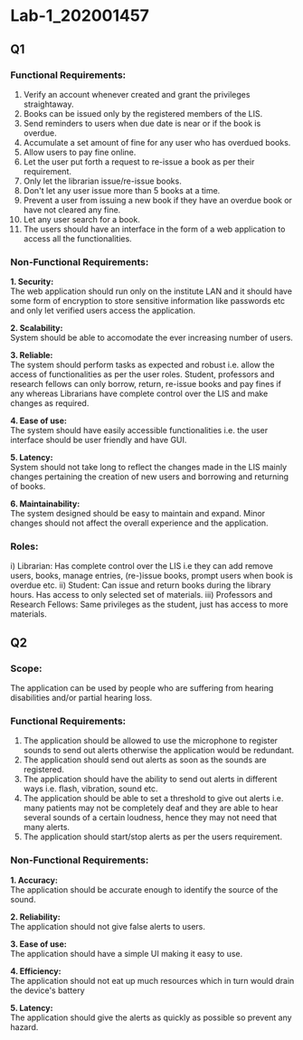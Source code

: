 # Lab-1_202001457

## Q1

### Functional Requirements:

1. Verify an account whenever created and grant the privileges straightaway.
2. Books can be issued only by the registered members of the LIS.
3. Send reminders to users when due date is near or if the book is overdue.
4. Accumulate a set amount of fine for any user who has overdued books.
5. Allow users to pay fine online.
6. Let the user put forth a request to re-issue a book as per their requirement.
7. Only let the librarian issue/re-issue books.
8. Don't let any user issue more than 5 books at a time.
9. Prevent a user from issuing a new book if they have an overdue book or have not cleared any fine.
10. Let any user search for a book.
11. The users should have an interface in the form of a web application to access all the functionalities.

### Non-Functional Requirements:

**1. Security:**  
The web application should run only on the institute LAN and it should have some form of encryption to store sensitive information like passwords etc and only let verified users access the application.

**2. Scalability:**  
System should be able to accomodate the ever increasing number of users.

**3. Reliable:**  
The system should perform tasks as expected and robust i.e. allow the access of functionalities as per the user roles. Student, professors and research fellows can only borrow, return, re-issue books and pay fines if any whereas Librarians have complete control over the LIS and make changes as required.

**4. Ease of use:**  
The system should have easily accessible functionalities i.e. the user interface should be user friendly and have GUI.

**5. Latency:**  
System should not take long to reflect the changes made in the LIS mainly changes pertaining the creation of new users and borrowing and returning of books.

**6. Maintainability:**  
The system designed should be easy to maintain and expand. Minor changes should not affect the overall experience and the application.


### Roles:

i) Librarian: Has complete control over the LIS i.e they can add remove users, books, manage entries, (re-)issue books, prompt users when book is overdue etc.
ii) Student: Can issue and return books during the library hours. Has access to only selected set of materials.
iii) Professors and Research Fellows: Same privileges as the student, just has access to more materials.

## Q2

### Scope:
The application can be used by people who are suffering from hearing disabilities and/or partial hearing loss.

### Functional Requirements:

1. The application should be allowed to use the microphone to register sounds to send out alerts otherwise the application would be redundant.
2. The application should send out alerts as soon as the sounds are registered.
3. The application should have the ability to send out alerts in different ways i.e. flash, vibration, sound etc.
4. The application should be able to set a threshold to give out alerts i.e. many patients may not be completely deaf and they are able to hear several sounds of a certain loudness, hence they may not need that many alerts.
5. The application should start/stop alerts as per the users requirement.


### Non-Functional Requirements:

**1. Accuracy:**  
The application should be accurate enough to identify the source of the sound.

**2. Reliability:**  
The application should not give false alerts to users.

**3. Ease of use:**  
The application should have a simple UI making it easy to use.

**4. Efficiency:**  
The application should not eat up much resources which in turn would drain the device's battery

**5. Latency:**  
The application should give the alerts as quickly as possible so prevent any hazard.
